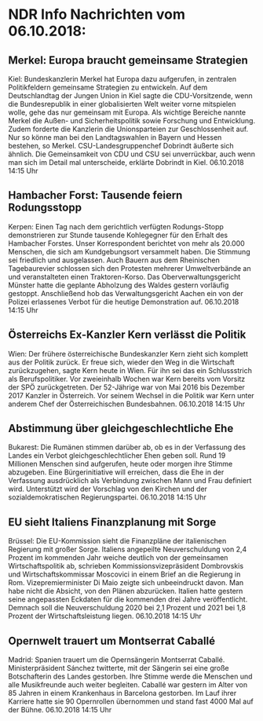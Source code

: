 # NDR Info Nachrichten vom 06.10.2018:


## Merkel: Europa braucht gemeinsame Strategien
Kiel:    Bundeskanzlerin Merkel hat Europa dazu aufgerufen, in zentralen Politikfeldern gemeinsame Strategien zu entwickeln. Auf dem Deutschlandtag der Jungen Union in Kiel sagte die CDU-Vorsitzende, wenn die Bundesrepublik in einer globalisierten Welt weiter vorne mitspielen wolle, gehe das nur gemeinsam mit Europa. Als wichtige Bereiche nannte Merkel die Außen- und Sicherheitspolitik sowie Forschung und Entwicklung. Zudem forderte die Kanzlerin die Unionsparteien zur Geschlossenheit auf. Nur so könne man bei den Landtagswahlen in Bayern und Hessen bestehen, so Merkel. CSU-Landesgruppenchef Dobrindt äußerte sich ähnlich. Die Gemeinsamkeit von CDU und CSU sei unverrückbar, auch wenn man sich im Detail mal unterscheide, erklärte Dobrindt in Kiel. 06.10.2018 14:15 Uhr 

## Hambacher Forst: Tausende feiern Rodungsstopp
Kerpen: Einen Tag nach dem gerichtlich verfügten Rodungs-Stopp demonstrieren zur Stunde tausende Kohlegegner für den Erhalt des Hambacher Forstes. Unser Korrespondent berichtet von mehr als 20.000 Menschen, die sich am Kundgebungsort versammelt haben. Die Stimmung sei friedlich und ausgelassen. Auch Bauern aus dem Rheinischen Tagebaurevier schlossen sich den Protesten mehrerer Umweltverbände an und veranstalteten einen Traktoren-Korso. Das Oberverwaltungsgericht Münster hatte die geplante Abholzung des Waldes gestern vorläufig gestoppt. Anschließend hob das Verwaltungsgericht Aachen ein von der Polizei erlassenes Verbot für die heutige Demonstration auf. 06.10.2018 14:15 Uhr 

## Österreichs Ex-Kanzler Kern verlässt die Politik
Wien: Der frühere österreichische Bundeskanzler Kern zieht sich komplett aus der Politik zurück. Er freue sich, wieder den Weg in die Wirtschaft zurückzugehen, sagte Kern heute in Wien. Für ihn sei das ein Schlussstrich als Berufspolitiker. Vor zweieinhalb Wochen war Kern bereits vom Vorsitz der SPÖ zurückgetreten. Der 52-Jährige war von Mai 2016 bis Dezember 2017 Kanzler in Österreich. Vor seinem Wechsel in die Politik war Kern unter anderem Chef der Österreichischen Bundesbahnen. 06.10.2018 14:15 Uhr 

## Abstimmung über gleichgeschlechtliche Ehe
Bukarest:	   Die Rumänen stimmen darüber ab, ob es in der Verfassung des Landes ein Verbot gleichgeschlechtlicher Ehen geben soll. Rund 19 Millionen Menschen sind aufgerufen, heute oder morgen ihre Stimme abzugeben. Eine Bürgerinitiative will erreichen, dass die Ehe in der Verfassung ausdrücklich als Verbindung zwischen Mann und Frau definiert wird. Unterstützt wird der Vorschlag von den Kirchen und der sozialdemokratischen Regierungspartei. 06.10.2018 14:15 Uhr 

## EU sieht Italiens Finanzplanung mit Sorge
Brüssel: Die EU-Kommission sieht die Finanzpläne der italienischen Regierung mit großer Sorge. Italiens angepeilte Neuverschuldung von 2,4 Prozent im kommenden Jahr weiche deutlich von der gemeinsamen Wirtschaftspolitik ab, schrieben Kommissionsvizepräsident Dombrovskis und Wirtschaftskommissar Moscovici in einem Brief an die Regierung in Rom. Vizepremierminister Di Maio zeigte sich unbeeindruckt davon. Man habe nicht die Absicht, von den Plänen abzurücken. Italien hatte gestern seine angepassten Eckdaten für die kommenden drei Jahre veröffentlicht. Demnach soll die Neuverschuldung 2020 bei 2,1 Prozent und 2021 bei 1,8 Prozent der Wirtschaftsleistung liegen. 06.10.2018 14:15 Uhr 

## Opernwelt trauert um Montserrat Caballé
Madrid: Spanien trauert um die Opernsängerin Montserrat Caballé. Ministerpräsident Sánchez twitterte, mit der Sängerin sei eine große Botschafterin des Landes gestorben. Ihre Stimme werde die Menschen und alle Musikfreunde auch weiter begleiten. Caballé war gestern im Alter von 85 Jahren in einem Krankenhaus in Barcelona gestorben. Im Lauf ihrer Karriere hatte sie 90 Opernrollen übernommen und stand fast 4000 Mal auf der Bühne. 06.10.2018 14:15 Uhr 
